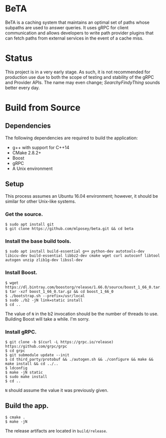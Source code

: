 # BeTA
BeTA is a caching system that maintains an optimal set of paths whose
subpaths are used to answer queries. It uses gRPC for client communication
and allows developers to write path provider plugins that can fetch paths
from external services in the event of a cache miss.

# Status
This project is in a very early stage. As such, it is not recommended
for production use due to both the scope of testing and stability of
the gRPC and Provider APIs. The name may even change; *SearchyFindyThing*
sounds better every day.

# Build from Source
## Dependencies
The following dependencies are required to build the application:
* g++ with support for C++14
* CMake 2.8.2+
* Boost
* gRPC
* A Unix environment

## Setup
This process assumes an Ubuntu 16.04 environment; however, it should be similar for
other Unix-like systems.
### Get the source.
```
$ sudo apt install git
$ git clone https://github.com/mlposey/beta.git && cd beta
```
### Install the base build tools.
```
$ sudo apt install build-essential g++ python-dev autotools-dev libicu-dev build-essential libbz2-dev cmake wget curl autoconf libtool autogen unzip zlib1g-dev libssl-dev
```
### Install Boost.
```
$ wget https://dl.bintray.com/boostorg/release/1.66.0/source/boost_1_66_0.tar.gz
$ tar -xzf boost_1_66_0.tar.gz && cd boost_1_66_0
$ ./bootstrap.sh --prefix=/usr/local
$ sudo ./b2 -jN link=static install
$ cd ..
```
The value of `N` in the b2 invocation should be the number of threads to use.
Building Boost will take a while. I'm sorry.
### Install gRPC.
```
$ git clone -b $(curl -L https://grpc.io/release) https://github.com/grpc/grpc
$ cd grpc
$ git submodule update --init
$ cd third_party/protobuf && ./autogen.sh && ./configure && make && make install && cd ../..
$ ldconfig
$ make -jN static
$ sudo make install
$ cd ..
```
`N` should assume the value it was previously given.
## Build the app.
```
$ cmake .
$ make -jN
```
The release artifacts are located in `build/release`.